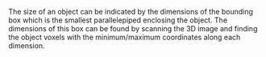 The size of an object can be indicated by the dimensions of the bounding box which is the smallest parallelepiped enclosing the object. The dimensions of this box can be found by scanning the 3D image and finding the object voxels with the minimum/maximum coordinates along each dimension.
